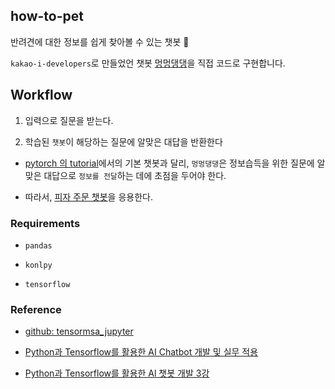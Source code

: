 ## how-to-pet

반려견에 대한 정보를 쉽게 찾아볼 수 있는 챗봇 🐶


`kakao-i-developers`로 만들었언 챗봇 [멍멍댕댕](https://pf.kakao.com/_sxoBAK)을 직접 코드로 구현합니다.


## Workflow

1. 입력으로 질문을 받는다.

2. 학습된 `챗봇`이 해당하는 질문에 알맞은 대답을 반환한다

  - [pytorch 의 tutorial](https://tutorials.pytorch.kr/beginner/chatbot_tutorial.html)에서의 기본 챗봇과 달리, `멍멍댕댕`은 정보습득을 위한 질문에 알맞은 대답으로 `정보를 전달`하는 데에 초점을 두어야 한다.

  - 따라서, [피자 주문 챗봇](https://www.slideshare.net/healess/python-tensorflow-ai-chatbot)을 응용한다.

### Requirements

- `pandas`

- `konlpy`

- `tensorflow`

### Reference

- [github: tensormsa_jupyter](https://github.com/TensorMSA/tensormsa_jupyter)

- [Python과 Tensorflow를 활용한 AI Chatbot 개발 및 실무 적용](https://www.slideshare.net/healess/python-tensorflow-ai-chatbot)

- [Python과 Tensorflow를 활용한 Al 챗봇 개발 3강](https://www.youtube.com/watch?v=HoT2TheIlUQ&feature=youtu.be)
